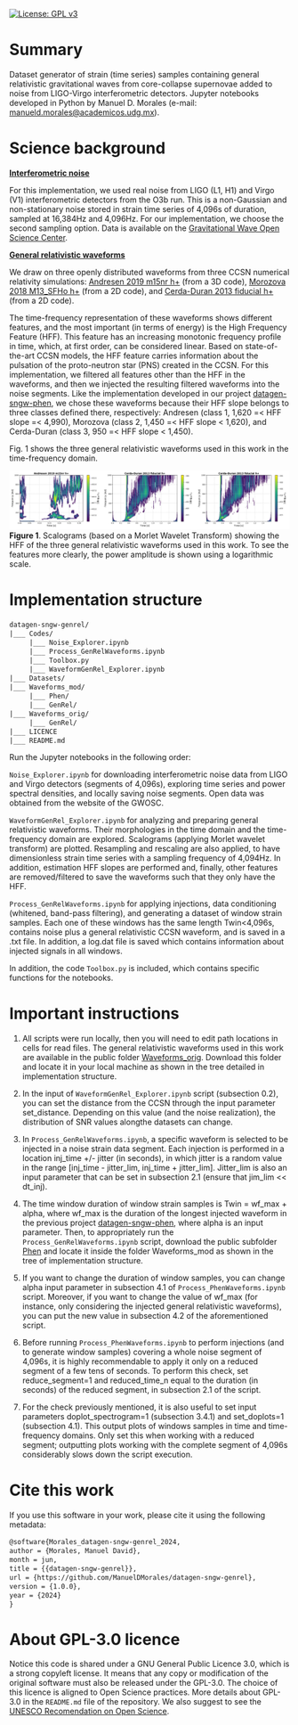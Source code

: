 [![License: GPL v3](https://img.shields.io/badge/License-GPLv3-blue.svg)](https://www.gnu.org/licenses/gpl-3.0)

# Summary

Dataset generator of strain (time series) samples containing general relativistic gravitational waves from core-collapse supernovae added to noise from LIGO-Virgo interferometric detectors. Jupyter notebooks developed in Python by Manuel D. Morales (e-mail: <manueld.morales@academicos.udg.mx>).


# Science background

<b><ins>Interferometric noise</ins></b>

For this implementation, we used real noise from LIGO (L1, H1) and Virgo (V1) interferometric detectors from the O3b run. This is a non-Gaussian and non-stationary noise stored in strain time series of 4,096s of duration, sampled at 16,384Hz and 4,096Hz. For our implementation, we choose the second sampling option. Data is available on the [Gravitational Wave Open Science Center](https://gwosc.org/).

<b><ins>General relativistic waveforms</ins></b>

We draw on three openly distributed waveforms from three CCSN numerical relativity simulations: [Andresen 2019 m15nr h+](https://doi.org/10.1093/mnras/stz990) (from a 3D code), [Morozova 2018 M13_SFHo h+](https://doi.org/10.3847/1538-4357/aac5f1) (from a 2D code), and [Cerda-Duran 2013 fiducial h+](https://iopscience.iop.org/article/10.1088/2041-8205/779/2/L18) (from a 2D code).

The time-frequency representation of these waveforms shows different features, and the most important (in terms of energy) is the High Frequency Feature (HFF). This feature has an increasing monotonic frequency profile in time, which, at first order, can be considered linear. Based on state-of-the-art CCSN models, the HFF feature carries information about the pulsation of the proto-neutron star (PNS) created in the CCSN. For this implementation, we filtered all features other than the HFF in the waveforms, and then we injected the resulting filtered waveforms into the noise segments. Like the implementation developed in our project [datagen-sngw-phen](https://github.com/ManuelDMorales/datagen-sngw-phen), we chose these waveforms because their HFF slope belongs to three classes defined there, respectively: Andresen (class 1, 1,620 =< HFF slope =< 4,990), Morozova (class 2, 1,450 =< HFF slope < 1,620), and Cerda-Duran (class 3, 950 =< HFF slope < 1,450).

Fig. 1 shows the three general relativistic waveforms used in this work in the time-frequency domain.

![GenRel_WF](Pictures/waveforms_genrel.jpg)
<b>Figure 1</b>. Scalograms (based on a Morlet Wavelet Transform) showing the HFF of the three general relativistic waveforms used in this work. To see the features more clearly, the power amplitude is shown using a logarithmic scale.

# Implementation structure

```
datagen-sngw-genrel/
|___ Codes/
     |___ Noise_Explorer.ipynb
     |___ Process_GenRelWaveforms.ipynb
     |___ Toolbox.py
     |___ WaveformGenRel_Explorer.ipynb
|___ Datasets/
|___ Waveforms_mod/
     |___ Phen/
     |___ GenRel/
|___ Waveforms_orig/
     |___ GenRel/
|___ LICENCE
|___ README.md
```

Run the Jupyter notebooks in the following order:

`Noise_Explorer.ipynb` for downloading interferometric noise data from LIGO and Virgo detectors (segments of 4,096s), exploring time series and power spectral densities, and locally saving noise segments. Open data was obtained from the website of the GWOSC.

`WaveformGenRel_Explorer.ipynb` for analyzing and preparing general relativistic waveforms. Their morphologies in the time domain and the time-frequency domain are explored. Scalograms (applying Morlet wavelet transform) are plotted. Resampling and rescaling are also applied, to have dimensionless strain time series with a sampling frequency of 4,094Hz. In addition, estimation HFF slopes are performed and, finally, other features are removed/filtered to save the waveforms such that they only have the HFF.

`Process_GenRelWaveforms.ipynb` for applying injections, data conditioning (whitened, band-pass filtering), and generating a dataset of window strain samples. Each one of these windows has the same length Twin<4,096s, contains noise plus a general relativistic CCSN waveform, and is saved in a .txt file. In addition, a log.dat file is saved which contains information about injected signals in all windows.

In addition, the code `Toolbox.py` is included, which contains specific functions for the notebooks.

# Important instructions

1. All scripts were run locally, then you will need to edit path locations in cells for read files. The general relativistic waveforms used in this work are available in the public folder [Waveforms_orig](https://drive.google.com/drive/folders/1IIUoJQ5gyzyqX7q3UhA53ws6la35QXE9?usp=sharing). Download this folder and locate it in your local machine as shown in the tree detailed in implementation structure.

2. In the input of `WaveformGenRel_Explorer.ipynb` script (subsection 0.2), you can set the distance from the CCSN through the input parameter set_distance. Depending on this value (and the noise realization), the distribution of SNR values alongthe datasets can change.

3. In `Process_GenRelWaveforms.ipynb`, a specific waveform is selected to be injected in a noise strain data segment. Each injection is performed in a location inj_time +/- jitter (in seconds), in which jitter is a random value in the range [inj_time - jitter_lim, inj_time + jitter_lim]. Jitter_lim is also an input parameter that can be set in subsection 2.1 (ensure that jim_lim << dt_inj).

4. The time window duration of window strain samples is Twin = wf_max + alpha, where wf_max is the duration of the longest injected waveform in the previous project [datagen-sngw-phen](https://github.com/ManuelDMorales/datagen-sngw-phen), where alpha is an input parameter. Then, to appropriately run the `Process_GenRelWaveforms.ipynb` script, download the public subfolder [Phen](https://drive.google.com/drive/folders/1zBhZcY6Gesn3Tsdb4psPeH4uPLRHGH5s?usp=sharing) and locate it inside the folder Waveforms_mod as shown in the tree of implementation structure.
   
5. If you want to change the duration of window samples, you can change alpha input parameter in subsection 4.1 of `Process_PhenWaveforms.ipynb` script. Moreover, if you want to change the value of wf_max (for instance, only considering the injected general relativistic waveforms), you can put the new value in subsection 4.2 of the aforementioned script.

6. Before running `Process_PhenWaveforms.ipynb` to perform injections (and to generate window samples) covering a whole noise segment of 4,096s, it is highly recommendable to apply it only on a reduced segment of a few tens of seconds. To perform this check, set reduce_segment=1 and reduced_time_n equal to the duration (in seconds) of the reduced segment, in subsection 2.1 of the script.
   
7. For the check previously mentioned, it is also useful to set input parameters doplot_spectrogram=1 (subsection 3.4.1) and set_doplots=1 (subsection 4.1). This output plots of windows samples in time and time-frequency domains. Only set this when working with a reduced segment; outputting plots working with the complete segment of 4,096s considerably slows down the script execution.

# Cite this work

If you use this software in your work, please cite it using the following metadata:

```
@software{Morales_datagen-sngw-genrel_2024,
author = {Morales, Manuel David},
month = jun,
title = {{datagen-sngw-genrel}},
url = {https://github.com/ManuelDMorales/datagen-sngw-genrel},
version = {1.0.0},
year = {2024}
}
```

# About GPL-3.0 licence

Notice this code is shared under a GNU General Public Licence 3.0, which is a strong copyleft license. It means that any copy or modification of the original software must also be released under the GPL-3.0. The choice of this licence is aligned to Open Science practices. More details about GPL-3.0 in the `README.md` file of the repository. We also suggest to see the [UNESCO Recomendation on Open Science](https://www.unesco.org/en/open-science/about?hub=686).
